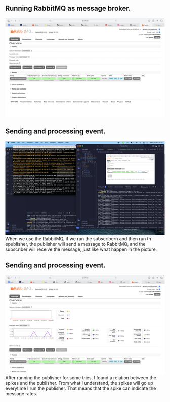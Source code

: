 ## Running RabbitMQ as message broker.
<img src="img/ss1.png">

## Sending and processing event.
<img src="img/ss2.png">
When we use the RabbitMQ, if we run the subscribern and then run th epublisher, the publisher will send a message to RabbitMQ, and the subscriber will receive the message, just like what happen in the picture.

## Sending and processing event.
<img src="img/ss4.png">
After running the publisher for some tries, I found a  relation between the spikes and the publisher. From what I understand, the spikes will go up everytime I run the publisher. That means that the spike can indicate the message rates.
